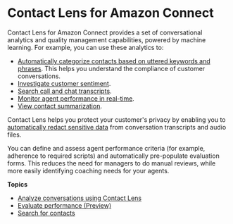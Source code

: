 # Contact Lens for Amazon Connect<a name="contact-lens"></a>

Contact Lens for Amazon Connect provides a set of conversational analytics and quality management capabilities, powered by machine learning\. For example, you can use these analytics to:
+ [Automatically categorize contacts based on uttered keywords and phrases](rules.md)\. This helps you understand the compliance of customer conversations\.
+ [Investigate customer sentiment](sentiment-scores.md)\.
+ [Search call and chat transcripts](search-conversations.md)\.
+ [Monitor agent performance in real\-time](add-rules-for-alerts.md)\.
+ [View contact summarization](contact-lens-call-summarization.md)\. 

Contact Lens helps you protect your customer's privacy by enabling you to [automatically redact sensitive data](sensitive-data-redaction.md) from conversation transcripts and audio files\.

You can define and assess agent performance criteria \(for example, adherence to required scripts\) and automatically pre\-populate evaluation forms\. This reduces the need for managers to do manual reviews, while more easily identifying coaching needs for your agents\.

**Topics**
+ [Analyze conversations using Contact Lens](analyze-conversations.md)
+ [Evaluate performance \(Preview\)](evaluations.md)
+ [Search for contacts](contact-search.md)